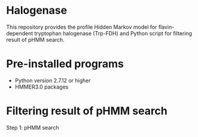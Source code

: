 # Halogenase
This repository provides the profile Hidden Markov model for flavin-dependent tryptophan halogenase (Trp-FDH) and Python script for filtering result of pHMM search.

# Pre-installed programs
- Python version 2.7.12 or higher
- HMMER3.0 packages

# Filtering result of pHMM search
Step 1: pHMM search
